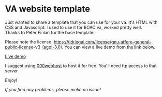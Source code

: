 # VA website template
Just wanted to share a template that you can use for your va. It's HTML with CSS and Javascript. I used to use it for BOAC va, worked pretty well. Thanks to Peter Finlan for the base template.

Please note the license: https://tldrlegal.com/license/gnu-affero-general-public-license-v3-(agpl-3.0). You can view a live demo from the link below.

[Live demo](https://virtual-website.000webhostapp.com/)

I suggest using [000webhost](https://www.000webhost.com/928694.html) to host it for free. You'll need ftp access to that server.

Enjoy!

*If you find any problems, please make an issue!*

